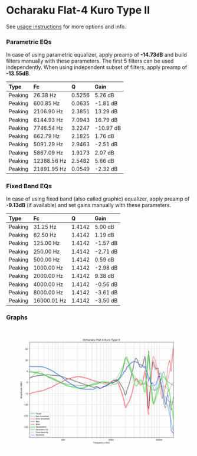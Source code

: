 # Ocharaku Flat-4 Kuro Type II
See [usage instructions](https://github.com/jaakkopasanen/AutoEq#usage) for more options and info.

### Parametric EQs
In case of using parametric equalizer, apply preamp of **-14.73dB** and build filters manually
with these parameters. The first 5 filters can be used independently.
When using independent subset of filters, apply preamp of **-13.55dB**.

| Type    | Fc          |      Q | Gain      |
|:--------|:------------|:-------|:----------|
| Peaking | 26.38 Hz    | 0.5256 | 5.26 dB   |
| Peaking | 600.85 Hz   | 0.0635 | -1.81 dB  |
| Peaking | 2106.90 Hz  | 2.3851 | 13.29 dB  |
| Peaking | 6144.93 Hz  | 7.0943 | 16.79 dB  |
| Peaking | 7746.54 Hz  | 3.2247 | -10.97 dB |
| Peaking | 662.79 Hz   | 2.1825 | 1.76 dB   |
| Peaking | 5091.29 Hz  | 2.9463 | -2.51 dB  |
| Peaking | 5867.09 Hz  | 1.9173 | 2.07 dB   |
| Peaking | 12388.56 Hz | 2.5482 | 5.66 dB   |
| Peaking | 21891.95 Hz | 0.0549 | -2.32 dB  |

### Fixed Band EQs
In case of using fixed band (also called graphic) equalizer, apply preamp of **-9.13dB**
(if available) and set gains manually with these parameters.

| Type    | Fc          |      Q | Gain     |
|:--------|:------------|:-------|:---------|
| Peaking | 31.25 Hz    | 1.4142 | 5.00 dB  |
| Peaking | 62.50 Hz    | 1.4142 | 1.19 dB  |
| Peaking | 125.00 Hz   | 1.4142 | -1.57 dB |
| Peaking | 250.00 Hz   | 1.4142 | -2.71 dB |
| Peaking | 500.00 Hz   | 1.4142 | 0.59 dB  |
| Peaking | 1000.00 Hz  | 1.4142 | -2.98 dB |
| Peaking | 2000.00 Hz  | 1.4142 | 9.38 dB  |
| Peaking | 4000.00 Hz  | 1.4142 | -0.56 dB |
| Peaking | 8000.00 Hz  | 1.4142 | -3.61 dB |
| Peaking | 16000.01 Hz | 1.4142 | -3.50 dB |

### Graphs
![](./Ocharaku%20Flat-4%20Kuro%20Type%20II.png)